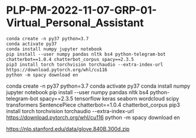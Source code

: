 # PLP-PM-2022-11-07-GRP-01-Virtual_Personal_Assistant

```console
conda create -n py37 python=3.7
conda activate py37
conda install numpy jupyter notebook
pip install --user numpy pandas nltk bs4 python-telegram-bot chatterbot==1.0.4 chatterbot_corpus spacy==2.3.5
pip3 install torch torchvision torchaudio --extra-index-url https://download.pytorch.org/whl/cu116
python -m spacy download en
```
conda create -n py37 python=3.7
conda activate py37
conda install numpy jupyter notebook
pip install --user numpy pandas nltk bs4 python-telegram-bot spacy==2.3.5 tensorflow keras seaborn wordcloud scipy transformers SentencePiece chatterbot==1.0.4 chatterbot_corpus 
pip3 install torch torchvision torchaudio --extra-index-url https://download.pytorch.org/whl/cu116
python -m spacy download en

https://nlp.stanford.edu/data/glove.840B.300d.zip